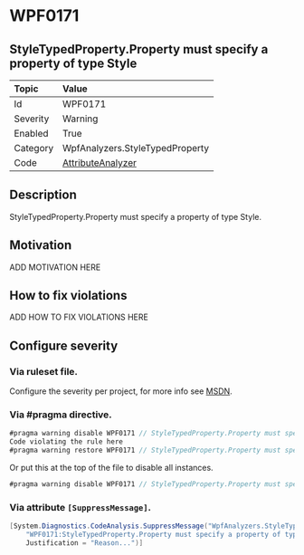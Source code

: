 # WPF0171
## StyleTypedProperty.Property must specify a property of type Style

| Topic    | Value
| :--      | :--
| Id       | WPF0171
| Severity | Warning
| Enabled  | True
| Category | WpfAnalyzers.StyleTypedProperty
| Code     | [AttributeAnalyzer](https://github.com/DotNetAnalyzers/WpfAnalyzers/blob/master/WpfAnalyzers/Analyzers/AttributeAnalyzer.cs)


## Description

StyleTypedProperty.Property must specify a property of type Style.

## Motivation

ADD MOTIVATION HERE

## How to fix violations

ADD HOW TO FIX VIOLATIONS HERE

<!-- start generated config severity -->
## Configure severity

### Via ruleset file.

Configure the severity per project, for more info see [MSDN](https://msdn.microsoft.com/en-us/library/dd264949.aspx).

### Via #pragma directive.
```C#
#pragma warning disable WPF0171 // StyleTypedProperty.Property must specify a property of type Style
Code violating the rule here
#pragma warning restore WPF0171 // StyleTypedProperty.Property must specify a property of type Style
```

Or put this at the top of the file to disable all instances.
```C#
#pragma warning disable WPF0171 // StyleTypedProperty.Property must specify a property of type Style
```

### Via attribute `[SuppressMessage]`.

```C#
[System.Diagnostics.CodeAnalysis.SuppressMessage("WpfAnalyzers.StyleTypedProperty", 
    "WPF0171:StyleTypedProperty.Property must specify a property of type Style", 
    Justification = "Reason...")]
```
<!-- end generated config severity -->